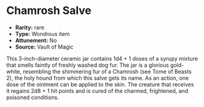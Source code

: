 
# Chamrosh Salve

* **Rarity:** rare
* **Type:** Wondrous item
* **Attunement:** No
* **Source:** Vault of Magic


This 3-inch-diameter ceramic jar contains 1d4 + 1 doses of a syrupy mixture that smells faintly of freshly washed dog fur. The jar is a glorious gold-white, resembling the shimmering fur of a Chamrosh (see Tome of Beasts 2), the holy hound from which this salve gets its name. As an action, one dose of the ointment can be applied to the skin. The creature that receives it regains 2d8 + 1 hit points and is cured of the charmed, frightened, and poisoned conditions.
